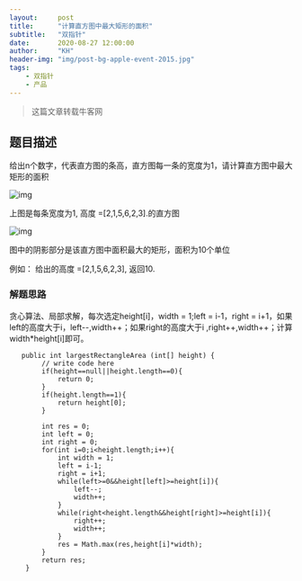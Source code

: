 ```yaml
---
layout:     post
title:      "计算直方图中最大矩形的面积"
subtitle:   "双指针"
date:       2020-08-27 12:00:00
author:     "KH"
header-img: "img/post-bg-apple-event-2015.jpg"
tags:
    - 双指针
    - 产品
---
```


> 这篇文章转载牛客网

## 题目描述

给出n个数字，代表直方图的条高，直方图每一条的宽度为1，请计算直方图中最大矩形的面积

![img](http://uploadfiles.nowcoder.com/images/20150314/0_1426326796232_histogram.png)

上图是每条宽度为1, 高度 =[2,1,5,6,2,3].的直方图

![img](http://uploadfiles.nowcoder.com/images/20150314/0_1426326797071_histogram_area.png)

图中的阴影部分是该直方图中面积最大的矩形，面积为10个单位

例如：
给出的高度 =[2,1,5,6,2,3],
返回10.

### 解题思路

贪心算法、局部求解，每次选定height[i]，width = 1;left = i-1，right = i+1，如果left的高度大于i，left--,width++；如果right的高度大于i ,right++,width++；计算width*height[i]即可。

```vim
   public int largestRectangleArea (int[] height) {
        // write code here
        if(height==null||height.length==0){
            return 0;
        }
        if(height.length==1){
            return height[0];
        }
        
        int res = 0;
        int left = 0;
        int right = 0;
        for(int i=0;i<height.length;i++){
            int width = 1;
            left = i-1;
            right = i+1;
            while(left>=0&&height[left]>=height[i]){
                left--;
                width++;
            }
            while(right<height.length&&height[right]>=height[i]){
                right++;
                width++;
            }
            res = Math.max(res,height[i]*width);
        }
        return res;
    }
```





